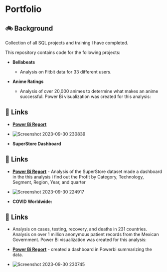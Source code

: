 # Portfolio

## 🚲 Background
Collection of all SQL projects and training I have completed.

This repository contains code for the following projects:

- **Bellabeats**

    -  Analysis on Fitbit data for 33 different users.
  
- **Anime Ratings**

    -  Analysis of over 20,000 animes to determine what makes an anime successful.
      Power Bi visualization was created for this analysis:

## 🔗 Links
 -  [**Power Bi Report**](https://app.powerbi.com/groups/me/reports/b5deaf9e-e0d8-44a1-8e1f-5acdb17d9119/ReportSection?experience=power-bi)


    
- ![**Screenshot 2023-09-30 230839**](https://github.com/FarazTheAnalyst/Portfolio/assets/110542630/5b34d17a-ee37-4fc3-8706-b313fab9d2db)

- **SuperStore Dashboard**   
    
## 🔗 Links   

- [**Power Bi Report**](https://app.powerbi.com/groups/me/reports/4b4a62ed-a139-4bb3-95fb-d7f9cc3fa583/ReportSection?experience=power-bi) -  Analysis of the SuperStore dataset made a dashboard in the this analysis
       i find out the
       Profit by Category, Technology, Segment, Region, Year, and quarter

  
- ![**Screenshot 2023-09-30 224917**](https://github.com/FarazTheAnalyst/Portfolio/assets/110542630/aabc0305-0f99-436f-9880-2be7d31f3be6)


- **COVID Worldwide:**

## 🔗 Links
   -   Analysis on cases, testing, recovery, and deaths in 231 countries.
        Analysis on over 1 million anonymous patient records from the Mexican Government.
    Power Bi visualization was created for this analysis:

-  [**Power Bi Report**](https://app.powerbi.com/groups/me/reports/1e780423-7103-429a-8b46-bf84f6c48198/ReportSection5942ecf7ae0e940e0435?experience=power-bi) - created a dashboard in Powerbi summarizing the data.
  
- ![Screenshot 2023-09-30 230745](https://github.com/FarazTheAnalyst/Portfolio/assets/110542630/eb6884b6-518a-4e6b-8232-9104aef7c178)


